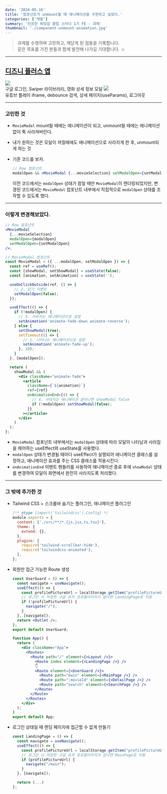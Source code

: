 ```yaml
---
date: '2024-05-16'
title: '컴포넌트가 unmount될 때 애니메이션을 구현하고 싶었다.'
categories: ['개발']
summary: '인프런 워밍업 클럽 스터디 1기 FE - 과제'
thumbnail: './component-unmount-animation.jpg'
---
```


> 과제를 수행하며 고민하고, 깨닫게 된 점들을 기록합니다.  
> 같은 목표를 가진 분들과 함께 발전해 나가길 기대합니다. ☺️

---

## [디즈니 플러스 앱](https://github.com/helloleesul/inflearn-warmup-club-study/tree/main/disney-plus-app)

![](https://i.imgur.com/QDXuuJS.gif)  
구글 로그인, Swiper 라이브러리, 영화 상세 정보 모달
![](https://i.imgur.com/gtZZ1Bj.gif)  
유튜브 플레이 iframe, debounce 검색, 상세 페이지(useParams), 로그아웃

---

### 고민한 것

- `MovieModal` mount될 때에는 애니메이션이 되고, unmount될 때에는 애니메이션 없이 툭 사라져버린다.
- 내가 원하는 것은 모달이 꺼질때에도 애니메이션으로 사라지게 한 후, unmount되게 하는 것
- 기존 코드를 보자.

  ```jsx
  // Row 컴포넌트
  modalOpen && <MovieModal {...movieSelection} setModalOpen={setModalOpen} />;
  ```

  이전 코드에서는 `modalOpen` 상태가 참일 때만 `MovieModal`이 렌더링되었지만, 변경된 코드에서는 `MovieModal` 컴포넌트 내부에서 직접적으로 `modalOpen` 상태를 조작할 수 있도록 했다.

---

### 이렇게 변경해보았다.

```jsx
// Row 컴포넌트
<MovieModal
  {...movieSelection}
  modalOpen={modalOpen}
  setModalOpen={setModalOpen}
/>;

// MovieModal 컴포넌트
const MovieModal = ({ ...modalOpen, setModalOpen }) => {
  const ref = useRef();
  const [showModal, setShowModal] = useState(false);
  const [animation, setAnimation] = useState('');

  useOnClickOutside(ref, () => {
    // 2. 닫기 이벤트
    setModalOpen(false);
  });

  useEffect(() => {
    if (!modalOpen) {
      // 3. 사라지는 애니메이션으로 설정
      setAnimation('animate-fade-down animate-reverse');
    } else {
      setShowModal(true);
      setTimeout(() => {
        // 1. 나타나는 애니메이션으로 설정
        setAnimation('animate-fade-up');
      }, 10);
    }
  }, [modalOpen]);

  return (
    showModal && (
      <div className="animate-fade">
        <article
          className={`${animation}`}
          ref={ref}
          onAnimationEnd={() => {
            // 4. 사라지는 애니메이션 끝이나면 showModal false
            if (!modalOpen) setShowModal(false);
          }}
        ></article>
      </div>
    )
  );
};
```

- `MovieModal` 컴포넌트 내부에서는 `modalOpen` 상태에 따라 모달의 나타남과 사라짐을 제어하는 useEffect와 useState를 사용했다.
- `modalOpen` 상태가 변경될 때마다 useEffect가 실행되어 애니메이션 클래스를 설정하고, 애니메이션 효과를 주는 CSS 클래스를 적용시킨다.
- `onAnimationEnd` 이벤트 핸들러를 사용하여 애니메이션 종료 후에 `showModal` 상태를 변경하여 모달이 화면에서 완전히 사라지도록 처리했다.

---

### 그 밖에 추가한 것

- Tailwind CSS + 스크롤바 숨기는 플러그인, 애니메이션 플러그인
  ```js
  /** @type {import('tailwindcss').Config} */
  module.exports = {
    content: ['./src/**/*.{js,jsx,ts,tsx}'],
    theme: {
      extend: {},
    },
    plugins: [
      require('tailwind-scrollbar-hide'),
      require('tailwindcss-animated'),
    ],
  };
  ```
- 회원만 접근 가능한 Route 생성

  ```jsx
  const UserGuard = () => {
    const navigate = useNavigate();
    useEffect(() => {
      const profilePictureUrl = localStorage.getItem("profilePictureUrl");
      // 로그인 시 저장한 구글 유저 프로필이미지가 없다면 LandingPage로 이동
      if (!profilePictureUrl) {
        navigate("/");
      }
    }, [navigate]);
    return <Outlet />;
  };
  export default UserGuard;

  function App() {
    return (
      <div className="App">
        <Routes>
          <Route path="/" element={<Layout />}>
            <Route index element={<LandingPage />} />
            👇
            <Route element={<UserGuard />}>
              <Route path="main" element={<MainPage />} />
              <Route path=":movieId" element={<DetailPage />} />
              <Route path="search" element={<SearchPage />} />
            </Route>
          </Route>
        </Routes>
      </div>
    );
  }
  export default App;
  ```

- 로그인 상태일 때 랜딩 페이지에 접근할 수 없게 만들기

  ```jsx
  const LandingPage = () => {
    const navigate = useNavigate();
    useEffect(() => {
      const profilePictureUrl = localStorage.getItem("profilePictureUrl");
      // 로그인 시 저장한 구글 유저 프로필이미지가 있다면 MainPage로 이동
      if (profilePictureUrl) {
        navigate("/main");
      }
    }, [navigate]);

    return (...)
  };
  ```
